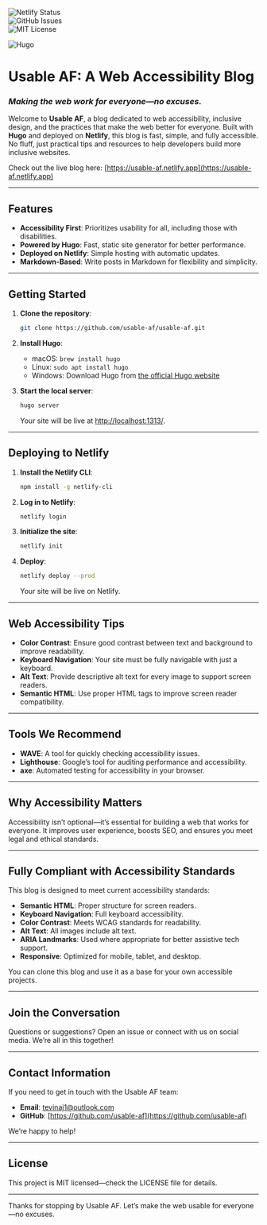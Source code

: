 ![Netlify Status](https://api.netlify.com/api/v1/badges/607b481e-c71c-4c35-b670-7e5a4683c56c/deploy-status?branch=main)  
![GitHub Issues](https://img.shields.io/github/issues/usable-af/usable-af)  
![MIT License](https://img.shields.io/badge/License-MIT-blue.svg)

![Hugo](https://img.shields.io/badge/Made%20with-Hugo-ff4081)

# Usable AF: A Web Accessibility Blog

### *Making the web work for everyone—no excuses.*

Welcome to **Usable AF**, a blog dedicated to web accessibility, inclusive design, and the practices that make the web better for everyone. Built with **Hugo** and deployed on **Netlify**, this blog is fast, simple, and fully accessible. No fluff, just practical tips and resources to help developers build more inclusive websites.

Check out the live blog here: [https://usable-af.netlify.app](https://usable-af.netlify.app)

---

## Features

- **Accessibility First**: Prioritizes usability for all, including those with disabilities.
- **Powered by Hugo**: Fast, static site generator for better performance.
- **Deployed on Netlify**: Simple hosting with automatic updates.
- **Markdown-Based**: Write posts in Markdown for flexibility and simplicity.

---

## Getting Started

1. **Clone the repository**:

    ```bash
    git clone https://github.com/usable-af/usable-af.git
    ```

2. **Install Hugo**:
    - macOS: `brew install hugo`
    - Linux: `sudo apt install hugo`
    - Windows: Download Hugo from [the official Hugo website](https://gohugo.io/getting-started/installing)

3. **Start the local server**:

    ```bash
    hugo server
    ```

   Your site will be live at [http://localhost:1313/](http://localhost:1313/).

---

## Deploying to Netlify

1. **Install the Netlify CLI**:

    ```bash
    npm install -g netlify-cli
    ```

2. **Log in to Netlify**:

    ```bash
    netlify login
    ```

3. **Initialize the site**:

    ```bash
    netlify init
    ```

4. **Deploy**:

    ```bash
    netlify deploy --prod
    ```

   Your site will be live on Netlify.

---

## Web Accessibility Tips

- **Color Contrast**: Ensure good contrast between text and background to improve readability.
- **Keyboard Navigation**: Your site must be fully navigable with just a keyboard.
- **Alt Text**: Provide descriptive alt text for every image to support screen readers.
- **Semantic HTML**: Use proper HTML tags to improve screen reader compatibility.

---

## Tools We Recommend

- **WAVE**: A tool for quickly checking accessibility issues.
- **Lighthouse**: Google’s tool for auditing performance and accessibility.
- **axe**: Automated testing for accessibility in your browser.

---

## Why Accessibility Matters

Accessibility isn’t optional—it’s essential for building a web that works for everyone. It improves user experience, boosts SEO, and ensures you meet legal and ethical standards.

---

## Fully Compliant with Accessibility Standards

This blog is designed to meet current accessibility standards:

- **Semantic HTML**: Proper structure for screen readers.
- **Keyboard Navigation**: Full keyboard accessibility.
- **Color Contrast**: Meets WCAG standards for readability.
- **Alt Text**: All images include alt text.
- **ARIA Landmarks**: Used where appropriate for better assistive tech support.
- **Responsive**: Optimized for mobile, tablet, and desktop.

You can clone this blog and use it as a base for your own accessible projects.

---

## Join the Conversation

Questions or suggestions? Open an issue or connect with us on social media. We’re all in this together!

---

## Contact Information

If you need to get in touch with the Usable AF team:

- **Email**: [tevinaj1@outlook.com](mailto:tevinaj1@outlook.com)
- **GitHub**: [https://github.com/usable-af](https://github.com/usable-af)

We’re happy to help!

---

## License

This project is MIT licensed—check the LICENSE file for details.

---

Thanks for stopping by Usable AF. Let’s make the web usable for everyone—no excuses.